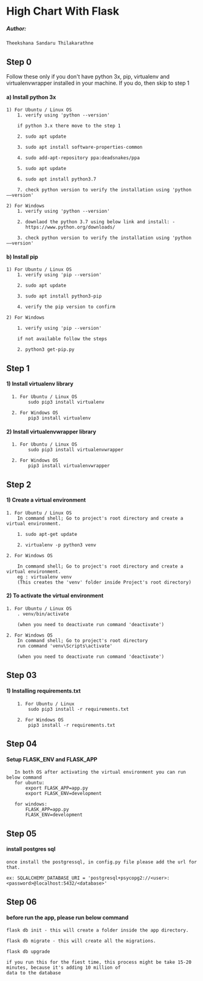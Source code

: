 # High Chart With Flask

##### Author:
    Theekshana Sandaru Thilakarathne

## Step 0
Follow these only if you don't have python 3x, pip, virtualenv and virtualenvwrapper installed in your machine.
If you do, then skip to step 1
#### a) Install python 3x
    
    1) For Ubuntu / Linux OS
        1. verify using 'python --version'
        
        if python 3.x there move to the step 1
        
        2. sudo apt update
        
        3. sudo apt install software-properties-common
        
        4. sudo add-apt-repository ppa:deadsnakes/ppa
        
        5. sudo apt update
        
        6. sudo apt install python3.7
        
        7. check python version to verify the installation using 'python ––version'
    
    2) For Windows
        1. verify using 'python --version'
        
        2. downlaod the python 3.7 using below link and install: -
           https://www.python.org/downloads/
           
        3. check python version to verify the installation using 'python ––version'
 
#### b) Install pip
    
    1) For Ubuntu / Linux OS
	    1. verify using 'pip --version'
	    
	    2. sudo apt update
	    
	    3. sudo apt install python3-pip
	    
	    4. verify the pip version to confirm

    2) For Windows
        
        1. verify using 'pip --version'
        
        if not available follow the steps
        
        2. python3 get-pip.py


## Step 1
#### 1) Install virtualenv library
      1. For Ubuntu / Linux OS
            sudo pip3 install virtualenv 
      
      2. For Windows OS
            pip3 install virtualenv 

#### 2) Install virtualenvwrapper library
      1. For Ubuntu / Linux OS
            sudo pip3 install virtualenvwrapper
      
      2. For Windows OS
            pip3 install virtualenvwrapper
            
## Step 2
#### 1) Create a virtual environment

    1. For Ubuntu / Linux OS
        In command shell; Go to project's root directory and create a virtual environment.
        
        1. sudo apt-get update
        
        2. virtualenv -p python3 venv
     
    2. For Windows OS
    
        In command shell; Go to project's root directory and create a virtual environment.
        eg : virtualenv venv
        (This creates the 'venv' folder inside Project's root directory)

#### 2) To activate the virtual environment
    
    1. For Ubuntu / Linux OS
        . venv/bin/activate
        
        (when you need to deactivate run command 'deactivate')
        
    2. For Windows OS
        In command shell; Go to project's root directory
        run command 'venv\Scripts\activate'
    
        (when you need to deactivate run command 'deactivate')

## Step 03
#### 1) Installing requirements.txt
        
        1. For Ubuntu / Linux
            sudo pip3 install -r requirements.txt
        
        2. For Windows OS
            pip3 install -r requirements.txt


## Step 04
#### Setup FLASK_ENV and FLASK_APP

       In both OS after activating the virtual environment you can run below command
       for ubuntu:
           export FLASK_APP=app.py
           export FLASK_ENV=development
          
       for windows:
           FLASK_APP=app.py
           FLASK_ENV=development


## Step 05
#### install postgres sql 
    once install the postgressql, in config.py file please add the url for that.
    
    ex: SQLALCHEMY_DATABASE_URI = 'postgresql+psycopg2://<user>:<password>@localhost:5432/<database>'


## Step 06
#### before run the app, please run below command

    flask db init - this will create a folder inside the app directory.
    
    flask db migrate - this will create all the migrations.
    
    flask db upgrade
    
    if you run this for the fiest time, this process might be take 15-20 minutes, because it's adding 10 million of
    data to the database
        



     
    
                 